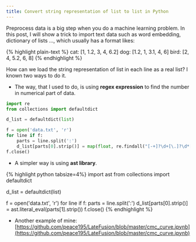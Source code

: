 ```yaml
---
title: Convert string representation of list to list in Python
---
```


Preprocess data is a big step when you do a machine learning problem.
In this post, I will show a trick to import text data such as word embedding, dictionary of lists ..., which usually has a format likes:

{% highlight plain-text %}
cat: [1, 1.2, 3, 4, 6.2]
dog: [1.2, 1, 3.1, 4, 6]
bird: [2, 4, 5.2, 6, 8]
{% endhighlight %}

How can we load the string representation of list in each line as a real list? I known two ways to do it.

* The way, that I used to do, is using **regex expression** to find the number in numerical part of data. 

```python
import re
from collections import defaultdict

d_list = defaultdict(list)

f = open('data.txt', 'r')
for line if f:
    parts = line.split(':')
    d_list[parts[0].strip()] = map(float, re.findall("[-+]?\d+[\.]?\d*[eE]?[-+]?\d*", parts[1]))
f.close()
```

* A simpler way is using **ast library**.

{% highlight python tabsize=4%}
import ast
from collections import defaultdict

d_list = defaultdict(list)

f = open('data.txt', 'r')
for line if f:
    parts = line.split(':')
    d_list[parts[0].strip()] = ast.literal_eval(parts[1].strip())
f.close()
{% endhighlight %}

* Another example of mine: [https://github.com/peace195/LateFusion/blob/master/cmc_curve.ipynb](https://github.com/peace195/LateFusion/blob/master/cmc_curve.ipynb)